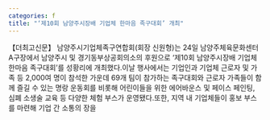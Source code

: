 ```yaml
---
categories: f
title: "‘제10회 남양주시장배 기업체 한마음 족구대회’ 개최"
---
```

【더최고신문】 남양주시기업체족구연합회(회장 신원형)는 24일 남양주체육문화센터 A구장에서 남양주시 및 경기동부상공회의소의 후원으로 ‘제10회 남양주시장배 기업체 한마음 족구대회’를 성황리에 개최했다.이날 행사에서는 기업인과 기업체 근로자 및 가족 등 2,000여 명이 참석한 가운데 69개 팀이 참가하는 족구대회와 근로자 가족들이 함께 즐길 수 있는 명랑 운동회를 비롯해 어린이들을 위한 에어바운스 및 페이스 페인팅, 심폐 소생술 교육 등 다양한 체험 부스가 운영됐다.또한, 지역 내 기업체들이 홍보 부스를 마련해 기업 간 소통의 장을